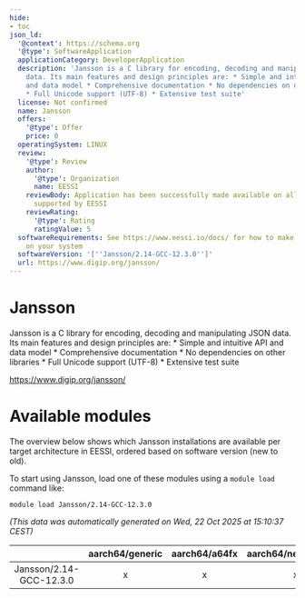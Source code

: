 ```yaml
---
hide:
- toc
json_ld:
  '@context': https://schema.org
  '@type': SoftwareApplication
  applicationCategory: DeveloperApplication
  description: 'Jansson is a C library for encoding, decoding and manipulating JSON
    data. Its main features and design principles are: * Simple and intuitive API
    and data model * Comprehensive documentation * No dependencies on other libraries
    * Full Unicode support (UTF-8) * Extensive test suite'
  license: Not confirmed
  name: Jansson
  offers:
    '@type': Offer
    price: 0
  operatingSystem: LINUX
  review:
    '@type': Review
    author:
      '@type': Organization
      name: EESSI
    reviewBody: Application has been successfully made available on all architectures
      supported by EESSI
    reviewRating:
      '@type': Rating
      ratingValue: 5
  softwareRequirements: See https://www.eessi.io/docs/ for how to make EESSI available
    on your system
  softwareVersion: '[''Jansson/2.14-GCC-12.3.0'']'
  url: https://www.digip.org/jansson/
---
```


Jansson
=======


Jansson is a C library for encoding, decoding and manipulating JSON data. Its main features and design principles are: * Simple and intuitive API and data model * Comprehensive documentation * No dependencies on other libraries * Full Unicode support (UTF-8) * Extensive test suite

https://www.digip.org/jansson/
# Available modules


The overview below shows which Jansson installations are available per target architecture in EESSI, ordered based on software version (new to old).

To start using Jansson, load one of these modules using a `module load` command like:

```shell
module load Jansson/2.14-GCC-12.3.0
```

*(This data was automatically generated on Wed, 22 Oct 2025 at 15:10:37 CEST)*

| |aarch64/generic|aarch64/a64fx|aarch64/neoverse_n1|aarch64/neoverse_v1|aarch64/nvidia/grace|x86_64/generic|x86_64/amd/zen2|x86_64/amd/zen3|x86_64/amd/zen4|x86_64/intel/cascadelake|x86_64/intel/haswell|x86_64/intel/icelake|x86_64/intel/sapphirerapids|x86_64/intel/skylake_avx512|
| :---: | :---: | :---: | :---: | :---: | :---: | :---: | :---: | :---: | :---: | :---: | :---: | :---: | :---: | :---: |
|Jansson/2.14-GCC-12.3.0|x|x|x|x|x|x|x|x|x|x|x|x|x|x|
